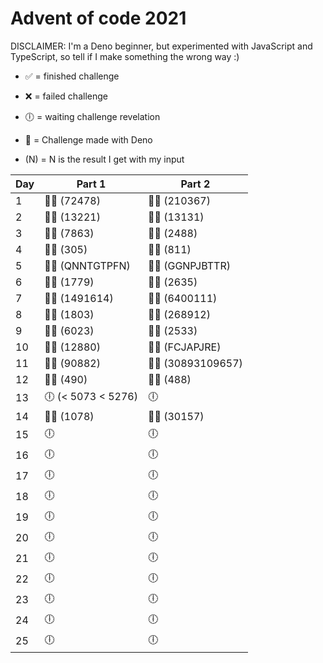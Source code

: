 # Advent of code 2021

DISCLAIMER: I'm a Deno beginner, but experimented with JavaScript and TypeScript, so tell if I make something the wrong way :)

- ✅ = finished challenge
- ❌ = failed challenge
- 🕕 = waiting challenge revelation

- 🦕 = Challenge made with Deno

- (N) = N is the result I get with my input

| Day | Part 1             | Part 2             |
| --- | ------------------ | ------------------ |
| 1   | 🦕✅ (72478)       | 🦕✅ (210367)      |
| 2   | 🦕✅ (13221)       | 🦕✅ (13131)       |
| 3   | 🦕✅ (7863)        | 🦕✅ (2488)        |
| 4   | 🦕✅ (305)         | 🦕✅ (811)         |
| 5   | 🦕✅ (QNNTGTPFN)   | 🦕✅ (GGNPJBTTR)   |
| 6   | 🦕✅ (1779)        | 🦕✅ (2635)        |
| 7   | 🦕✅ (1491614)     | 🦕✅ (6400111)     |
| 8   | 🦕✅ (1803)        | 🦕✅ (268912)      |
| 9   | 🦕✅ (6023)        | 🦕✅ (2533)        |
| 10  | 🦕✅ (12880)       | 🦕✅ (FCJAPJRE)    |
| 11  | 🦕✅ (90882)       | 🦕✅ (30893109657) |
| 12  | 🦕✅ (490)         | 🦕✅ (488)         |
| 13  | 🕕 (< 5073 < 5276) | 🕕                 |
| 14  | 🦕✅ (1078)        | 🦕✅ (30157)       |
| 15  | 🕕                 | 🕕                 |
| 16  | 🕕                 | 🕕                 |
| 17  | 🕕                 | 🕕                 |
| 18  | 🕕                 | 🕕                 |
| 19  | 🕕                 | 🕕                 |
| 20  | 🕕                 | 🕕                 |
| 21  | 🕕                 | 🕕                 |
| 22  | 🕕                 | 🕕                 |
| 23  | 🕕                 | 🕕                 |
| 24  | 🕕                 | 🕕                 |
| 25  | 🕕                 | 🕕                 |
